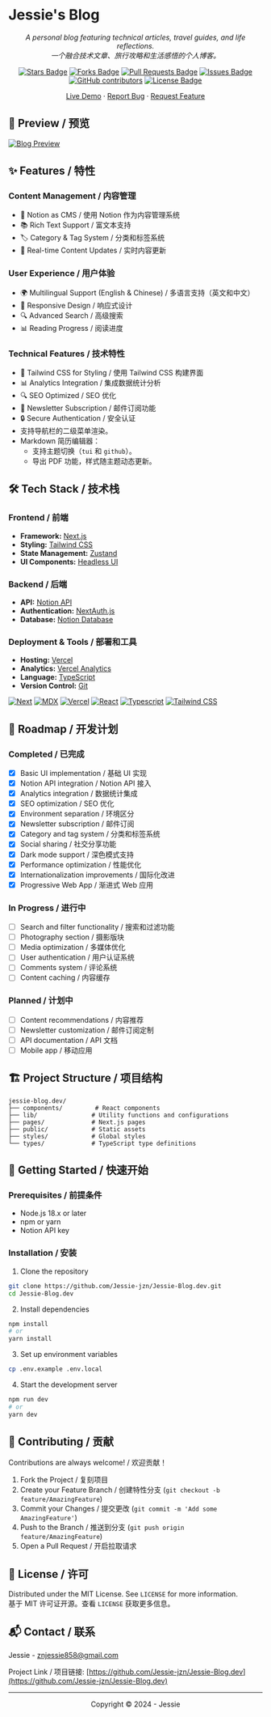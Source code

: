 # Jessie's Blog

<p align="center"><i>A personal blog featuring technical articles, travel guides, and life reflections.
<br>
一个融合技术文章、旅行攻略和生活感悟的个人博客。</i></p>

<div align="center">
    <a href="https://github.com/Jessie-jzn/Next-Notion-Blog/stargazers"><img src="https://img.shields.io/github/stars/Jessie-jzn/Next-Notion-Blog" alt="Stars Badge"/></a>
    <a href="https://github.com/Jessie-jzn/Next-Notion-Blog/network/members"><img src="https://img.shields.io/github/forks/Jessie-jzn/Next-Notion-Blog" alt="Forks Badge"/></a>
    <a href="https://github.com/Jessie-jzn/Next-Notion-Blog/pulls"><img src="https://img.shields.io/github/issues-pr/Jessie-jzn/Next-Notion-Blog" alt="Pull Requests Badge"/></a>
    <a href="https://github.com/Jessie-jzn/Next-Notion-Blog/issues"><img src="https://img.shields.io/github/issues/Jessie-jzn/Next-Notion-Blog" alt="Issues Badge"/></a>
    <a href="https://github.com/Jessie-jzn/Next-Notion-Blog/graphs/contributors"><img alt="GitHub contributors" src="https://img.shields.io/github/contributors/Jessie-jzn/Next-Notion-Blog?color=2b9348"></a>
    <a href="https://github.com/Jessie-jzn/Next-Notion-Blog/blob/master/LICENSE"><img src="https://img.shields.io/github/license/Jessie-jzn/Next-Notion-Blog?color=2b9348" alt="License Badge"/></a>
</div>

<p align="center">
    <a href="https://www.jessieontheroad.com/">Live Demo</a>
    ·
    <a href="https://github.com/Jessie-jzn/Jessie-Blog.dev/issues">Report Bug</a>
    ·
    <a href="https://github.com/Jessie-jzn/Jessie-Blog.dev/issues">Request Feature</a>
</p>

## 📸 Preview / 预览

<a href="https://www.jessieontheroad.com"><img src="https://github.com/Jessie-jzn/Jessie-Blog.dev/blob/main/public/images/website.png" alt="Blog Preview" /></a>

## ✨ Features / 特性

### Content Management / 内容管理

- 📝 Notion as CMS / 使用 Notion 作为内容管理系统
- 📚 Rich Text Support / 富文本支持
- 🏷️ Category & Tag System / 分类和标签系统
- 🔄 Real-time Content Updates / 实时内容更新

### User Experience / 用户体验

- 🌍 Multilingual Support (English & Chinese) / 多语言支持（英文和中文）
- 📱 Responsive Design / 响应式设计
- 🔍 Advanced Search / 高级搜索
- 📊 Reading Progress / 阅读进度

### Technical Features / 技术特性

- 🎨 Tailwind CSS for Styling / 使用 Tailwind CSS 构建界面
- 📊 Analytics Integration / 集成数据统计分析
- 🔍 SEO Optimized / SEO 优化
- 📧 Newsletter Subscription / 邮件订阅功能
- 🔒 Secure Authentication / 安全认证
- 支持导航栏的二级菜单渲染。
- Markdown 简历编辑器：
  - 支持主题切换（`tui` 和 `github`）。
  - 导出 PDF 功能，样式随主题动态更新。

## 🛠️ Tech Stack / 技术栈

### Frontend / 前端

- **Framework:** [Next.js](https://nextjs.org/)
- **Styling:** [Tailwind CSS](https://tailwindcss.com/)
- **State Management:** [Zustand](https://github.com/pmndrs/zustand)
- **UI Components:** [Headless UI](https://headlessui.com/)

### Backend / 后端

- **API:** [Notion API](https://developers.notion.com)
- **Authentication:** [NextAuth.js](https://next-auth.js.org/)
- **Database:** [Notion Database](https://www.notion.so/product/database)

### Deployment & Tools / 部署和工具

- **Hosting:** [Vercel](https://vercel.com/)
- **Analytics:** [Vercel Analytics](https://vercel.com/analytics)
- **Language:** [TypeScript](https://www.typescriptlang.org/)
- **Version Control:** [Git](https://git-scm.com/)

[![Next][Next.js]][Next-url] [![MDX]][MDX-url] [![Vercel]][Vercel-url] [![React]][React-url] [![Typescript]][Typescript-url] [![Tailwind CSS]][Tailwind CSS-url]

## 🚀 Roadmap / 开发计划

### Completed / 已完成

- [x] Basic UI implementation / 基础 UI 实现
- [x] Notion API integration / Notion API 接入
- [x] Analytics integration / 数据统计集成
- [x] SEO optimization / SEO 优化
- [x] Environment separation / 环境区分
- [x] Newsletter subscription / 邮件订阅
- [x] Category and tag system / 分类和标签系统
- [x] Social sharing / 社交分享功能
- [x] Dark mode support / 深色模式支持
- [x] Performance optimization / 性能优化
- [x] Internationalization improvements / 国际化改进
- [x] Progressive Web App / 渐进式 Web 应用

### In Progress / 进行中

- [ ] Search and filter functionality / 搜索和过滤功能
- [ ] Photography section / 摄影版块
- [ ] Media optimization / 多媒体优化
- [ ] User authentication / 用户认证系统
- [ ] Comments system / 评论系统
- [ ] Content caching / 内容缓存

### Planned / 计划中

- [ ] Content recommendations / 内容推荐
- [ ] Newsletter customization / 邮件订阅定制
- [ ] API documentation / API 文档
- [ ] Mobile app / 移动应用

## 🏗️ Project Structure / 项目结构

```
jessie-blog.dev/
├── components/         # React components
├── lib/               # Utility functions and configurations
├── pages/             # Next.js pages
├── public/            # Static assets
├── styles/            # Global styles
└── types/             # TypeScript type definitions
```

## 🚀 Getting Started / 快速开始

### Prerequisites / 前提条件

- Node.js 18.x or later
- npm or yarn
- Notion API key

### Installation / 安装

1. Clone the repository

```bash
git clone https://github.com/Jessie-jzn/Jessie-Blog.dev.git
cd Jessie-Blog.dev
```

2. Install dependencies

```bash
npm install
# or
yarn install
```

3. Set up environment variables

```bash
cp .env.example .env.local
```

4. Start the development server

```bash
npm run dev
# or
yarn dev
```

## 🤝 Contributing / 贡献

Contributions are always welcome! / 欢迎贡献！

1. Fork the Project / 复刻项目
2. Create your Feature Branch / 创建特性分支 (`git checkout -b feature/AmazingFeature`)
3. Commit your Changes / 提交更改 (`git commit -m 'Add some AmazingFeature'`)
4. Push to the Branch / 推送到分支 (`git push origin feature/AmazingFeature`)
5. Open a Pull Request / 开启拉取请求

## 📝 License / 许可

Distributed under the MIT License. See `LICENSE` for more information.
<br>
基于 MIT 许可证开源。查看 `LICENSE` 获取更多信息。

## 📬 Contact / 联系

Jessie - znjessie858@gmail.com

Project Link / 项目链接: [https://github.com/Jessie-jzn/Jessie-Blog.dev](https://github.com/Jessie-jzn/Jessie-Blog.dev)

---

<p align="center">Copyright © 2024 - Jessie</p>

<!-- MARKDOWN LINKS & IMAGES -->

[Next.js]: https://img.shields.io/badge/next.js-000000?style=for-the-badge&logo=nextdotjs&logoColor=white
[Next-url]: https://nextjs.org/
[Typescript]: https://img.shields.io/badge/TypeScript-3178C6?style=for-the-badge&logo=typescript&logoColor=white
[Typescript-url]: https://www.typescriptlang.org/
[Tailwind CSS]: https://img.shields.io/badge/Tailwind_CSS-38B2AC?style=for-the-badge&logo=tailwind-css&logoColor=white
[Tailwind CSS-url]: https://tailwindcss.com/
[MDX]: https://img.shields.io/badge/MDX-000000?style=for-the-badge&logo=mdx&logoColor=white
[MDX-url]: https://mdxjs.com/
[React]: https://img.shields.io/badge/React-20232A?style=for-the-badge&logo=react&logoColor=61DAFB
[React-url]: https://reactjs.org/
[Vercel]: https://img.shields.io/badge/Vercel-000000?style=for-the-badge&logo=vercel&logoColor=white
[Vercel-url]: https://vercel.com/
